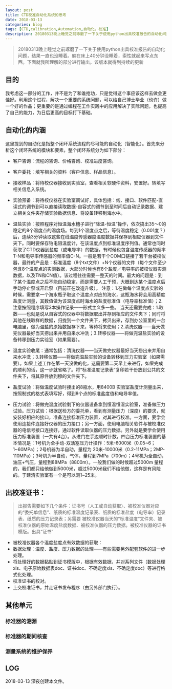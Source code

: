 ```yaml
---
layout: post
title: CTD校准自动化系统的思考
date: 2018-03-13
categories: blog
tags: [CTD,calibration,Automation,自动化，校准]
description: 20180313晚上睡觉之前琢磨了一下关于使用python出具校准报告的自动化问题，结果一直也没睡着。躺在床上40分钟没睡着，索性就起来写点东西。下面就我所理解的部分进行输出。该版本就得到持续的更新。
---
```


> 20180313晚上睡觉之前琢磨了一下关于使用python出具校准报告的自动化问题，结果一直也没睡着。躺在床上40分钟没睡着，索性就起来写点东西。下面就我所理解的部分进行输出。该版本就得到持续的更新

## 目的
我考虑这一部分的工作，并不是为了和谁抢功，只是觉得这个事应该这样去做会更佳好。利用这个过程，解决一个重要的系统问题，可以给自己博士毕业（也许）做一个好的作品；更重要的是通过编程在工作实践中的应用解决了实际问题，也提高了自己的能力，为日后更高的目标打下基础。

## 自动化的内涵
这里提到的自动化是指整个闭环系统流程的尽可能的自动化（智能化）。首先来分析这个闭环系统的模块和要素，整个闭环系统分为如下部分：

- 客户咨询：流程的咨询、价格咨询、校准进度咨询。

- 客户委托：填写相关的资料（客户信息、样品信息）。

- 接收样品：将待校仪器接收到实验室，查看相关软硬件资料，安置好。转填写相关信息入系统。

- 实验预备：将待校仪器在实验室调试好，具体包括：线、接口、软件匹配-直读式的调节到可以直接读取数据-自容式的调节到至时间后自动记录数据、建立相关文件夹存储实验数据信息、将设备转移到海水中。

- 温盐实验：按照程序对恒温海水槽子进行“降温-恒温”操作，依次搞出35～0的稳定的8个温度点的温度场。每到1个温度点之后，等待温度稳定（0.001度？）后，连续3分钟读取这些在线温度传感器度温度数据并保存到相应仪器到文件夹下。同时要保存铂电阻温度计，在该温度点到标准温度序列值。通常也同时获取了CTD仪器到盐度（或电导率）的数据，有时候也包含温度传感器的频率T-N和电导率传感器的频率值C-N。一般是若干个COM口链接了若干台被校仪器，最终的产品是：标准温度（8个txt文件）+N个仪器的文件（每个文件至少包含8个温度点的实测数据，大部分时候也有8个盐度／电导率的被校仪器实测数据，以及TN和CN值）。该过程往往需要一整天的时间。最大的问题是：到了某个温度点之后不能自动稳定，而是需要人工干预，大概到达某个温度点后手动停止泵或开启泵（目前正在改造升级）。
注意：1.在做每个温度点实验的时候，需要拿一个海水瓶子取这个温度点对应的海水，这瓶海水将会用高精度盐度计测量，其数值做为该温度点时海水的盐度标准值（电导率标准值）；2.注意按照程序填写3本操作记录——形式主义多一些。
当天还需要完成：1.取数——也就是说从自容式的仪器中将数据取出并存到相应的文件夹下；同时将其他在线取样的数据，归拢到一个文件夹下，拷贝出来，存到办公室里的一台电脑里，做为温盐的原始数据存下来，等待将来使用；2.清洗仪器——当天做完仪器最好当天捞出来并用自来水冲洗；3.转移仪器——将做完温盐实验的设备转移到压力实验室（如果需要）。

- 温度实验收尾：通常包括：清洗仪器——当天做完仪器最好当天捞出来并用自来水冲洗；3.转移仪器——将做完温盐实验的设备转移到压力实验室（如果需要）。如果上述工作在第一天没做的化，这需要第二天早上来进行，如果完成的顺利的话，这一步就省略了。将“标准温度记录表”复印若干份放到公共的文件夹下，将其原件放到穆的文件夹下。
- 盐度试验：将做温度试验时接出的8瓶水，用8400B 实验室盐度计测量出来，按照制式的格式表填写好，得到8个点的标准盐度值和电导率值。

- 压力试验：将做完温度试验剩下的仪器设备拿到恒温恒湿实验室，准备做压力试验。压力试验：根据送检方的委托单，看到有测量压力（深度）的要求，就安装好相应的接口，准备连接标准压力装置，对其进行校准。一方面，要学会使用连接件连接好仪器的压力接口；另一方面，使用电脑相关软件与被校准仪器的电信号接口连接好，通过软件读取仪器的压力数据。另外就是要学会使用压力标准装置（一共有4台）。从进门左手边顺时针数，四台压力标准装置的基本情况是：1号机为全手动-双活塞压力计操作：5米-6000米（0.05~6；1~60MPa）；2号机器为半自动，量程为 20米-10000米（0.2-11MPa；2MP-110MPa）；3号机为半自动，气体，量程到7MPa（700m）；4号机为全自动，油压+气压，量程到88MPa（8800m）。一般我们做的时候超过5000m 量程的，我们都只给他做到5000米，超过5000米我们不给他做，这样是有风险的。于建清实验室有一个是可以测1~25米。

## 出校准证书：

>出报告需要如下几个条件：证书号（人工或自动获取）、被校准仪器对应的“委托单信息”、纸质的标准温度记录表、纸质的标准盐度（电导率）记录表、纸质的压力记录表；另需要 被校准仪器当天的“标准温度”文件夹、被校准仪器的原始温度盐度数据、被校准仪器的压力数据。被校准仪器的证书模版。出具“证书”

   - 被校准仪器各个温度盐度点有效数据的获取：
   - 数据处理：温度、盐度、压力数据的处理——有些需要另外配套软件的进一步处理。
   - 将处理好的数据黏贴到证书模版中，根据有效数据，并对系列文件（数据处理xls、电子原始数据表doc、证书doc、不确定度xls、不确定度doc）等进行格式化处理。
   - 校准证书的校对。
   - 上交校准证书，并走证书发布程序（由另外部门执行）。


## 其他单元

### 标准器的溯源

### 标准器的期间核查

### 测量系统的维护保养



## LOG
2018-03-13 深夜创建本文件。

